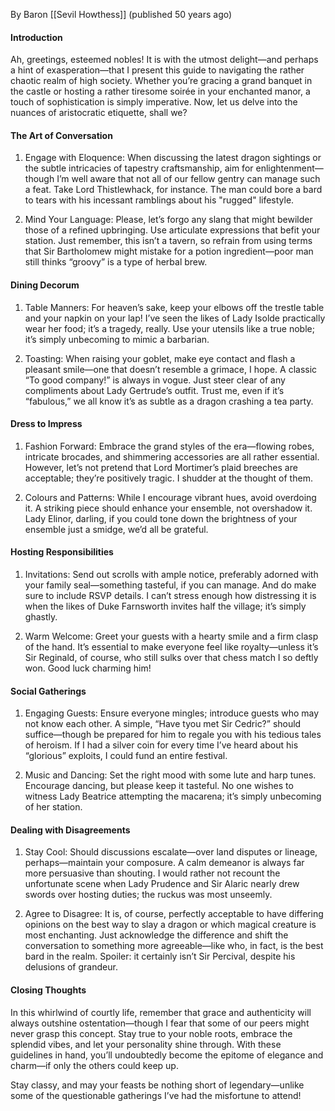 By Baron [[Sevil Howthess]] (published 50 years ago) 

#### Introduction

Ah, greetings, esteemed nobles! It is with the utmost delight—and perhaps a hint of exasperation—that I present this guide to navigating the rather chaotic realm of high society. Whether you’re gracing a grand banquet in the castle or hosting a rather tiresome soirée in your enchanted manor, a touch of sophistication is simply imperative. Now, let us delve into the nuances of aristocratic etiquette, shall we?

#### The Art of Conversation

1. Engage with Eloquence: When discussing the latest dragon sightings or the subtle intricacies of tapestry craftsmanship, aim for enlightenment—though I’m well aware that not all of our fellow gentry can manage such a feat. Take Lord Thistlewhack, for instance. The man could bore a bard to tears with his incessant ramblings about his "rugged" lifestyle.
    
2. Mind Your Language: Please, let’s forgo any slang that might bewilder those of a refined upbringing. Use articulate expressions that befit your station. Just remember, this isn’t a tavern, so refrain from using terms that Sir Bartholomew might mistake for a potion ingredient—poor man still thinks “groovy” is a type of herbal brew.
    

#### Dining Decorum

1. Table Manners: For heaven’s sake, keep your elbows off the trestle table and your napkin on your lap! I’ve seen the likes of Lady Isolde practically wear her food; it’s a tragedy, really. Use your utensils like a true noble; it’s simply unbecoming to mimic a barbarian.
    
2. Toasting: When raising your goblet, make eye contact and flash a pleasant smile—one that doesn’t resemble a grimace, I hope. A classic “To good company!” is always in vogue. Just steer clear of any compliments about Lady Gertrude’s outfit. Trust me, even if it’s “fabulous,” we all know it’s as subtle as a dragon crashing a tea party.
    

#### Dress to Impress

1. Fashion Forward: Embrace the grand styles of the era—flowing robes, intricate brocades, and shimmering accessories are all rather essential. However, let’s not pretend that Lord Mortimer’s plaid breeches are acceptable; they’re positively tragic. I shudder at the thought of them.
    
2. Colours and Patterns: While I encourage vibrant hues, avoid overdoing it. A striking piece should enhance your ensemble, not overshadow it. Lady Elinor, darling, if you could tone down the brightness of your ensemble just a smidge, we’d all be grateful.
    

#### Hosting Responsibilities

1. Invitations: Send out scrolls with ample notice, preferably adorned with your family seal—something tasteful, if you can manage. And do make sure to include RSVP details. I can’t stress enough how distressing it is when the likes of Duke Farnsworth invites half the village; it’s simply ghastly.
    
2. Warm Welcome: Greet your guests with a hearty smile and a firm clasp of the hand. It’s essential to make everyone feel like royalty—unless it’s Sir Reginald, of course, who still sulks over that chess match I so deftly won. Good luck charming him!
    

#### Social Gatherings

1. Engaging Guests: Ensure everyone mingles; introduce guests who may not know each other. A simple, “Have tyou met Sir Cedric?” should suffice—though be prepared for him to regale you with his tedious tales of heroism. If I had a silver coin for every time I’ve heard about his “glorious” exploits, I could fund an entire festival.
    
2. Music and Dancing: Set the right mood with some lute and harp tunes. Encourage dancing, but please keep it tasteful. No one wishes to witness Lady Beatrice attempting the macarena; it’s simply unbecoming of her station.
    

#### Dealing with Disagreements

1. Stay Cool: Should discussions escalate—over land disputes or lineage, perhaps—maintain your composure. A calm demeanor is always far more persuasive than shouting. I would rather not recount the unfortunate scene when Lady Prudence and Sir Alaric nearly drew swords over hosting duties; the ruckus was most unseemly.
    
2. Agree to Disagree: It is, of course, perfectly acceptable to have differing opinions on the best way to slay a dragon or which magical creature is most enchanting. Just acknowledge the difference and shift the conversation to something more agreeable—like who, in fact, is the best bard in the realm. Spoiler: it certainly isn’t Sir Percival, despite his delusions of grandeur.
    

#### Closing Thoughts

In this whirlwind of courtly life, remember that grace and authenticity will always outshine ostentation—though I fear that some of our peers might never grasp this concept. Stay true to your noble roots, embrace the splendid vibes, and let your personality shine through. With these guidelines in hand, you’ll undoubtedly become the epitome of elegance and charm—if only the others could keep up.

Stay classy, and may your feasts be nothing short of legendary—unlike some of the questionable gatherings I’ve had the misfortune to attend!